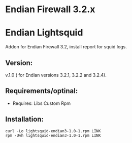 # Endian Firewall 3.2.x


Endian Lightsquid
=============
Addon for Endian Firewall 3.2, install report for squid logs.


Version:
--------
v.1.0 ( for Endian versions 3.2.1, 3.2.2 and 3.2.4).


Requirements/optinal:
--------
- Requires: Libs Custom Rpm


Installation:
--------
    curl -Lo lightsquid-endian3-1.0-1.rpm LINK
    rpm -Uvh lightsquid-endian3-1.0-1.rpm LINK

  
  
